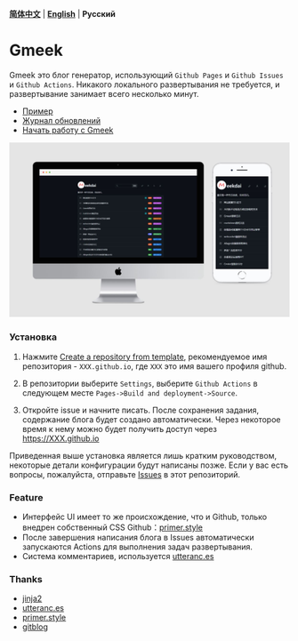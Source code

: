 **[简体中文](README.md)** | **[English](README-en.md)** | **Русский**
# Gmeek

Gmeek это блог генератор, использующий `Github Pages` и `Github Issues` и `Github Actions`. Никакого локального развертывания не требуется, и развертывание занимает всего несколько минут.

- [Пример](http://meekdai.github.io/)
- [Журнал обновлений](https://meekdai.github.io/post/Gmeek-geng-xin-ri-zhi.html)
- [Начать работу с Gmeek](https://blog.meekdai.com/post/Gmeek-kuai-su-shang-shou.html)

![dark](img/dark.jpg)

### Установка
1. Нажмите [Create a repository from template](https://github.com/new?template_name=Gmeek-template&template_owner=Meekdai), рекомендуемое имя репозитория - `XXX.github.io`, где `XXX` это имя вашего профиля github.

2. В репозитории выберите `Settings`, выберите `Github Actions` в следующем месте `Pages->Build and deployment->Source`.

3. Откройте issue и начните писать. После сохранения задания, содержание блога будет создано автоматически. Через некоторое время к нему можно будет получить доступ через https://XXX.github.io

Приведенная выше установка является лишь кратким руководством, некоторые детали конфигурации будут написаны позже. Если у вас есть вопросы, пожалуйста, отправьте [Issues](https://github.com/Meekdai/Gmeek/issues) в этот репозиторий.

### Feature

- Интерфейс UI имеет то же происхождение, что и Github, только внедрен собственный CSS Github：[primer.style](https://primer.style/css)
- После завершения написания блога в Issues автоматически запускаются Actions для выполнения задач развертывания.
- Система комментариев, используется [utteranc.es](https://utteranc.es/)

### Thanks
- [jinja2](https://jinja.palletsprojects.com/)
- [utteranc.es](https://utteranc.es/)
- [primer.style](https://primer.style/css)
- [gitblog](https://github.com/yihong0618/gitblog)
